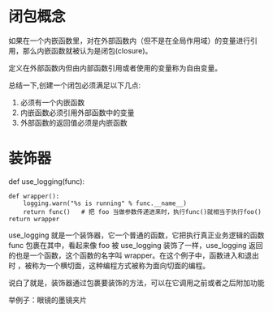 # 闭包概念

如果在一个内嵌函数里，对在外部函数内（但不是在全局作用域）的变量进行引用，那么内嵌函数就被认为是闭包(closure)。

定义在外部函数内但由内部函数引用或者使用的变量称为自由变量。

总结一下,创建一个闭包必须满足以下几点:

1. 必须有一个内嵌函数
2. 内嵌函数必须引用外部函数中的变量
3. 外部函数的返回值必须是内嵌函数

# 装饰器

def use_logging(func):

    def wrapper():
        logging.warn("%s is running" % func.__name__)
        return func()   # 把 foo 当做参数传递进来时，执行func()就相当于执行foo()
    return wrapper

use_logging 就是一个装饰器，它一个普通的函数，它把执行真正业务逻辑的函数 func 包裹在其中，看起来像 foo 被 use_logging 装饰了一样，use_logging 返回的也是一个函数，这个函数的名字叫 wrapper。在这个例子中，函数进入和退出时 ，被称为一个横切面，这种编程方式被称为面向切面的编程。

说白了就是，装饰器通过包裹要装饰的方法，可以在它调用之前或者之后附加功能

举例子：眼镜的墨镜夹片